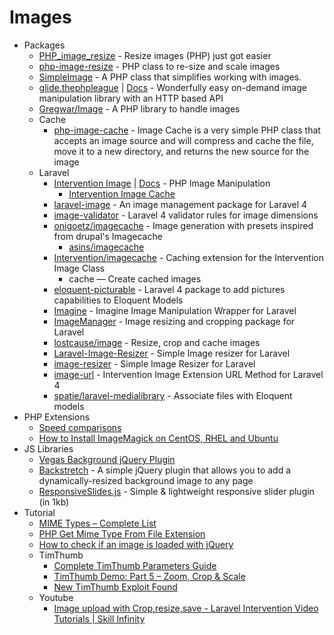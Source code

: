 # Images
* Packages
    - [PHP_image_resize](https://goo.gl/fZSWSP) - Resize images (PHP) just got easier
    - [php-image-resize](https://goo.gl/veS6OQ) - PHP class to re-size and scale images
    - [SimpleImage](https://goo.gl/Zi8FFm) - A PHP class that simplifies working with images.
    - [glide.thephpleague](https://goo.gl/hDaCQj) | [Docs](http://glide.thephpleague.com/) - Wonderfully easy on-demand image manipulation library with an HTTP based API
    - [Gregwar/Image](https://goo.gl/bt4QGM) - A PHP library to handle images
    - Cache
        - [php-image-cache](https://goo.gl/ymdIUO) - Image Cache is a very simple PHP class that accepts an image source and will compress and cache the file, move it to a new directory, and returns the new source for the image
    - Laravel
        - [Intervention Image](http://goo.gl/g75NmT) | [Docs](http://image.intervention.io/)  - PHP Image Manipulation
            - [Intervention Image Cache](http://goo.gl/mJOIqR)
        - [laravel-image](http://goo.gl/nZLSPK) - An image management package for Laravel 4
        - [image-validator](http://goo.gl/xpZeeT) - Laravel 4 validator rules for image dimensions
        - [onigoetz/imagecache](http://goo.gl/kqjuPe) - Image generation with presets inspired from drupal's Imagecache
            - [asins/imagecache](http://goo.gl/NPsfDc)
        - [Intervention/imagecache](http://goo.gl/U3QeXp) - Caching extension for the Intervention Image Class
            - cache — Create cached images
        - [eloquent-picturable](http://goo.gl/k5ouAu) - Laravel 4 package to add pictures capabilities to Eloquent Models
        - [Imagine](http://goo.gl/PyAvSv) - Imagine Image Manipulation Wrapper for Laravel
        - [ImageManager](http://goo.gl/oppI2S) - Image resizing and cropping package for Laravel
        - [lostcause/image](http://goo.gl/c0QUsH) - Resize, crop and cache images
        - [Laravel-Image-Resizer](http://goo.gl/aPBIEt) - Simple Image resizer for Laravel
        - [image-resizer](http://goo.gl/hkNCpd) - Simple Image Resizer for Laravel
        - [image-url](http://goo.gl/BHFOip) - Intervention Image Extension URL Method for Laravel 4
        - [spatie/laravel-medialibrary](https://goo.gl/r6oQrX) - Associate files with Eloquent models
* PHP Extensions
    - [Speed comparisons](http://goo.gl/wiCzpo)
    - [How to Install ImageMagick on CentOS, RHEL and Ubuntu](http://goo.gl/XJPGoL)
* JS Libraries
    - [Vegas Background jQuery Plugin](http://vegas.jaysalvat.com/)
    - [Backstretch](http://goo.gl/p62muN) - A simple jQuery plugin that allows you to add a dynamically-resized background image to any page
    - [ResponsiveSlides.js](https://goo.gl/hBrTyN) - Simple & lightweight responsive slider plugin (in 1kb)
* Tutorial
    - [MIME Types – Complete List](http://goo.gl/EVqUWy)
    - [PHP Get Mime Type From File Extension](http://goo.gl/YWvIxN)
    - [How to check if an image is loaded with jQuery](http://goo.gl/mGM5l9)
    - TimThumb
        - [Complete TimThumb Parameters Guide](http://goo.gl/ZXFMNv)
        - [TimThumb Demo: Part 5 – Zoom, Crop & Scale](http://goo.gl/jvkQXU)
        - [New TimThumb Exploit Found](http://goo.gl/MOeYut)
    - Youtube
        - [Image upload with Crop,resize,save - Laravel Intervention Video Tutorials  | Skill Infinity](http://goo.gl/SDS8g3)

